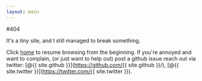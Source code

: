 ```yaml
---
layout: main
---
```

#404

It's a tiny site, and I still managed to break something.

Click [home]() to resume browsing from the beginning. If you're annoyed and want to complain, (or just want to help out) post a github issue reach out via twitter: [@{{ site.github }}](https://github.com/{{ site.github }}/), [@{{ site.twitter }}](https://twitter.com/{{ site.twitter }}).
